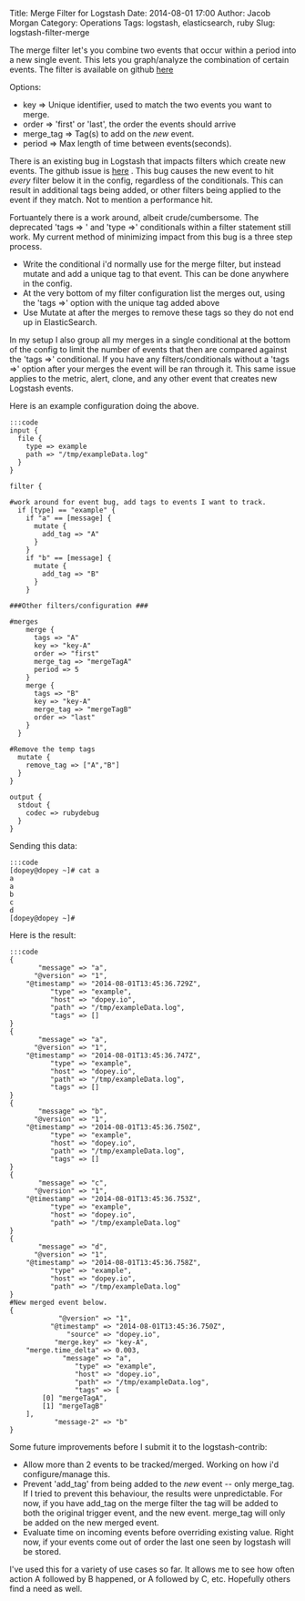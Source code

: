 Title: Merge Filter for Logstash
Date: 2014-08-01 17:00
Author: Jacob Morgan
Category: Operations
Tags: logstash, elasticsearch, ruby
Slug: logstash-filter-merge

The merge filter let's you combine two events that occur within a period into a new single event. This lets you graph/analyze the combination of certain events. The filter is available on github [here](https://github.com/jpyth/logstash-contrib/blob/master/lib/logstash/filters/merge.rb)

Options:

*  key => Unique identifier, used to match the two events you want to merge.
*  order => 'first' or 'last', the order the events should arrive 
*  merge_tag => Tag(s) to add on the *new* event. 
*  period => Max length of time between events(seconds). 

There is an existing bug in Logstash that impacts filters which create new events. The github issue is [here](https://github.com/elasticsearch/logstash/issues/1548) . This bug causes the new event to hit *every* filter below it in the config, regardless of the conditionals. This can result in additional tags being added, or other filters being applied to the event if they match. Not to mention a performance hit. 

Fortuantely there is a work around, albeit crude/cumbersome. The deprecated 'tags => ' and 'type =>' conditionals within a filter statement still work. My current method of minimizing impact from this bug is a three step process.

*  Write the conditional i'd normally use for the merge filter, but instead mutate and add a unique tag to that event. This can be done anywhere in the config.
*  At the very bottom of my filter configuration list the merges out, using the 'tags =>' option with the unique tag added above
*  Use Mutate at after the merges to remove these tags so they do not end up in ElasticSearch.

In my setup I also group all my merges in a single conditional at the bottom of the config to limit the number of events that then are compared against the 'tags =>' conditional. If you have any filters/conditionals without a 'tags =>' option after your merges the event will be ran through it. This same issue applies to the metric, alert, clone, and any other event that creates new Logstash events.




Here is an example configuration doing the above. 

    :::code
    input {
      file {
        type => example
        path => "/tmp/exampleData.log"
      }
    }
    
    filter {
    
    #work around for event bug, add tags to events I want to track.
      if [type] == "example" {
        if "a" == [message] {
          mutate {
            add_tag => "A"
          }
        }
        if "b" == [message] {
          mutate {
            add_tag => "B"
          }
        }
    
    ###Other filters/configuration ### 

    #merges
        merge {
          tags => "A"
          key => "key-A"
          order => "first"
          merge_tag => "mergeTagA"
          period => 5 
        }
        merge {
          tags => "B"
          key => "key-A"
          merge_tag => "mergeTagB"
          order => "last"
        }
      }

    #Remove the temp tags    
      mutate {
        remove_tag => ["A","B"] 
      }
    }
    
    output {
      stdout {
        codec => rubydebug
      }
    }
    

Sending this data:

    :::code
    [dopey@dopey ~]# cat a
    a
    a
    b
    c
    d
    [dopey@dopey ~]# 

Here is the result:

    :::code
    {
           "message" => "a",
          "@version" => "1",
        "@timestamp" => "2014-08-01T13:45:36.729Z",
              "type" => "example",
              "host" => "dopey.io",
              "path" => "/tmp/exampleData.log",
              "tags" => []
    }
    {
           "message" => "a",
          "@version" => "1",
        "@timestamp" => "2014-08-01T13:45:36.747Z",
              "type" => "example",
              "host" => "dopey.io",
              "path" => "/tmp/exampleData.log",
              "tags" => []
    }
    {
           "message" => "b",
          "@version" => "1",
        "@timestamp" => "2014-08-01T13:45:36.750Z",
              "type" => "example",
              "host" => "dopey.io",
              "path" => "/tmp/exampleData.log",
              "tags" => []
    }
    {
           "message" => "c",
          "@version" => "1",
        "@timestamp" => "2014-08-01T13:45:36.753Z",
              "type" => "example",
              "host" => "dopey.io",
              "path" => "/tmp/exampleData.log"
    }
    {
           "message" => "d",
          "@version" => "1",
        "@timestamp" => "2014-08-01T13:45:36.758Z",
              "type" => "example",
              "host" => "dopey.io",
              "path" => "/tmp/exampleData.log"
    }
    #New merged event below.
    {
                "@version" => "1",
              "@timestamp" => "2014-08-01T13:45:36.750Z",
                  "source" => "dopey.io",
               "merge.key" => "key-A",
        "merge.time_delta" => 0.003,
                 "message" => "a",
                    "type" => "example",
                    "host" => "dopey.io",
                    "path" => "/tmp/exampleData.log",
                    "tags" => [
            [0] "mergeTagA",
            [1] "mergeTagB"
        ],
               "message-2" => "b"
    }
  

Some future improvements before I submit it to the logstash-contrib:

*  Allow more than 2 events to be tracked/merged. Working on how i'd configure/manage this.
*  Prevent 'add_tag' from being added to the *new* event -- only merge_tag. If I tried to prevent this behaviour, the results were unpredictable. For now, if you have add_tag on the merge filter the tag will be added to both the original trigger event, and the new event. merge_tag will only be added on the new merged event.
*  Evaluate time on incoming events before overriding existing value. Right now, if your events come out of order the last one seen by logstash will be stored. 


I've used this for a variety of use cases so far. It allows me to see how often action A followed by B happened, or A followed by C, etc. Hopefully others find a need as well. 

